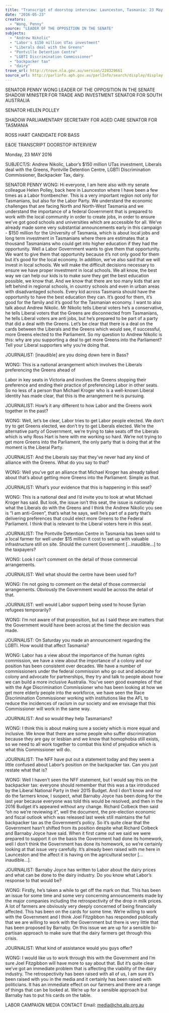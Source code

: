 ```yaml
---
title: "Transcript of doorstop interview: Launceston, Tasmania: 23 May 2016: Andrew Nikolic; Labor's $150 million UTas investment; Liberals deal with the Greens; Pontville Detention Centre; LGBTI Discrimination Commissioner; backpacker tax; dairy"
date: "2016-05-23"
creators:
  - "Wong, Penny"
source: "LEADER OF THE OPPOSITION IN THE SENATE"
subjects:
  - "Andrew Nikolic"
  - "Labor's $150 million UTas investment"
  - "Liberals deal with the Greens"
  - "Pontville Detention Centre"
  - "LGBTI Discrimination Commissioner"
  - "backpacker tax"
  - "dairy"
trove_url: http://trove.nla.gov.au/version/228329661
source_url: http://parlinfo.aph.gov.au/parlInfo/search/display/display.w3p;query=Id%3A%22media/pressrel/4584200%22
---
```


 

 

 SENATOR PENNY WONG  LEADER OF THE OPPOSITION IN THE SENATE  SHADOW MINISTER FOR TRADE AND INVESTMENT  SENATOR FOR SOUTH AUSTRALIA 

 

 SENATOR HELEN POLLEY 

 SHADOW PARLIAMENTARY SECRETARY FOR AGED CARE  SENATOR FOR TASMANIA   

 ROSS HART  CANDIDATE FOR BASS 

 

 E&OE TRANSCRIPT  DOORSTOP INTERVIEW   

 Monday, 23 MAY 2016   

 SUBJECT/S: Andrew Nikolic, Labor’s $150 million UTas investment, Liberals deal with the Greens,  Pontville Detention Centre, LGBTI Discrimination Commissioner, Backpacker Tax, dairy.   

 SENATOR PENNY WONG: Hi everyone, I am here also with my senate colleague Helen Polley, back  here in Launceston where I have been a few times as a Labor frontbencher. This is a very important  region not only for Tasmanians, but also for the Labor Party. We understand the economic challenges  that are facing North and North-West Tasmania and we understand the importance of a federal  Government that is prepared to work with the local community in order to create jobs, in order to  ensure we’ve got good schools and universities which are accessible for all.  We’ve already made some very substantial announcements early in this campaign - $150 million for  the University of Tasmania, which is about local jobs and long term investment in Tasmanians where  there are estimates that a thousand Tasmanians who could get into higher education if they had the  opportunity. Well a Labor Government wants to give them that opportunity. We want to give them that  opportunity because it’s not only good for them but it’s good for the local economy.  In addition, we’ve also said that we will invest in local schools. We will make the difficult decisions  necessary to ensure we have proper investment in local schools. We all know, the best way we can  help our kids is to make sure they get the best education possible, we know that. And we know that  there are too many kids that are left behind in regional schools, in country schools and even in urban  areas with disadvantaged schools. Every kid across Tasmania should have the opportunity to have  the best education they can. It’s good for them, it’s good for the family and it’s good for the Tasmanian  economy.  I want to also talk about Andrew Nikolic. Mr Nikolic tells Liberal voters he’s a conservative, he tells  Liberal voters that the Greens are disconnected from Tasmanians, he tells Liberal voters are anti jobs,  but he’s prepared to be part of a party that did a deal with the Greens. Let’s be clear that there is a  deal on the cards between the Liberals and the Greens which would see, if successful, more Greens  elected to the Parliament. So my question to Andrew Nikolic is this: why are you supporting a deal to  get more Greens into the Parliament? Tell your Liberal supporters why you’re doing that.   

 JOURNALIST: [inaudible] are you doing down here in Bass?   

 WONG: This is a national arrangement which involves the Liberals preferencing the Greens ahead of 

 Labor in key seats in Victoria and involves the Greens stopping their preference and ending their  practice of preferencing Labor in other seats. So no less of a person than Michael Kroger who is a  well-known Liberal identity has made clear, that this is the arrangement he is pursuing.   

 JOURNALIST: How’s it any different to how Labor and the Greens work together in the past?   

 WONG: Well, let’s be clear, Labor tries to get Labor people elected. We don’t try to get Greens  elected, we don’t try to get Liberals elected. We’re the alternative party of Government, we’re trying to  take seats off the Liberals which is why Ross Hart is here with me working so hard. We’re not trying to  get more Greens into the Parliament, the only party that is doing that at the moment is the Liberal  Party.   

 JOURNALIST: And the Liberals say that they’ve never had any kind of alliance with the Greens.  What do you say to that?   

 WONG: Well you’ve got an alliance that Michael Kroger has already talked about that’s about getting  more Greens into the Parliament. Simple as that.   

 JOURNALIST: What’s your evidence that this is happening in this seat?   

 WONG: This is a national deal and I’d invite you to look at what Michael Kroger has said. But look,  the issue isn’t this seat, the issue is nationally what the Liberals do with the Greens and I think the  Andrew Nikolic you see is “I am anti-Green”, that’s what he says, well he’s part of a party that’s  delivering preferences that could elect more Greens to the Federal Parliament. I think that is relevant  to the Liberal voters here in this seat.    

 JOURNALIST: The Pontville Detention Centre in Tasmania has been sold to a local farmer for well  under $15 million it cost to set up with valuable infrastructure still on site. Should the current  Government […inaudible…] to the taxpayers?   

 WONG: Look I can’t comment on the detail of those commercial arrangements.   

 JOURNALIST: Well what should the centre have been used for?   

 WONG: I’m not going to comment on the detail of those commercial arrangements. Obviously the  Government would be across the detail of that.   

 JOURNALIST: well would Labor support being used to house Syrian refugees temporarily?   

 WONG: I’m not aware of that proposition, but as I said these are matters that the Government would  have been across at the time the decision was made.   

 JOURNALIST: On Saturday you made an announcement regarding the LGBTI. How would that affect  Tasmania?   

 WONG: Labor has a view about the importance of the human rights commission, we have a view  about the importance of a colony and our position has been consistent over decades. We have a  number of commissioners under the federal commission who go out and advocate for colony and  advocate for partnerships, they try and talk to people about how we can build a more inclusive  Australia. You’ve seen good examples of that with the Age Discrimination Commissioner who has  been looking at how we get more elderly people into the workforce, we have seen the Race  Discrimination Commissioner working with institutions like the AFL to reduce the incidences of racism  in our society and we envisage that this Commissioner will work in the same way.   

 JOURNALIST: And so would they help Tasmanians?   

 WONG: I think this is about making sure a society which is more equal and inclusive. We know that  there are some people who suffer discrimination because they are gay or lesbian and we know that  homophobia still exists, so we need to all work together to combat this kind of prejudice which is what  this Commissioner will do. 

 

 JOURNALIST: The NFF have put out a statement today and they seem a little confused about  Labor’s position on the backpacker tax. Can you just restate what that is?   

 WONG: Well I haven’t seen the NFF statement, but I would say this on the backpacker tax: everyone  should remember that this was a tax introduced by the Liberal National Party in their 2015 Budget.  And I don’t know and nor do the farmers know, I suspect, what Barnaby Joyce has been doing for the  last year because everyone was told this would be resolved, and then in the 2016 Budget it’s  appeared without any change. Richard Colbeck then said “oh no we’re reviewing it”, well the  document, the pre-election economic and fiscal outlook which was released last week still maintains  the full backpacker tax as the Government’s policy. So it’s quite clear that the Government hasn’t  shifted from its position despite what Richard Colbeck and Barnaby Joyce have said.  When it first came out we said we were prepared to support it on the basis the Government had done  its homework, well I don’t think the Government has done its homework, so we’re certainly looking at  that issue very carefully. It’s already been raised with me here in Launceston and the affect it is  having on the agricultural sector […inaudible…].   

 JOURNALIST: Barnaby Joyce has written to Labor about the dairy prices and what can be done to  the dairy industry. Do you know what Labor’s response to that would be?   

 WONG: Firstly, he’s taken a while to get off the mark on that. This has been an issue for some time  and some very concerning announcements made by the major companies including the  retrospectivity of the drop in milk prices. A lot of farmers are obviously very deeply concerned of being  financially affected. This has been on the cards for some time. We’re willing to work with the  Government and I think Joel Fitzgibbon has responded publically that we are willing to work with the  Government but there is very little that has been proposed by Barnaby. On this issue we are up for a  sensible bi-partisan approach to make sure that the dairy farmers get through this crisis.   

 JOURNALIST: What kind of assistance would you guys offer?   

 WONG: I would like us to work through this with the Government and I’m sure Joel Fitzgibbon will  have more to say about that. But it’s quite clear we’ve got an immediate problem that is affecting the  viability of the dairy industry. The retrospectivity has been raised with all of us, I am sure it’s been  raised with you in the media and it certainly has been raised with politicians. It has an immediate  effect on our farmers and there are a range of things that can be looked at. We’re up for a sensible  approach but Barnaby has to put his cards on the table.   

 LABOR CAMPAIGN MEDIA CONTACT  Email: media@chq.alp.org.au   

